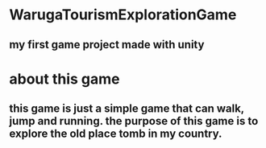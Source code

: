 # WarugaTourismExplorationGame
## my first game project made with unity

# about this game
## this game is just a simple game that can walk, jump and running. the purpose of this game is to explore the old place tomb in my country.
